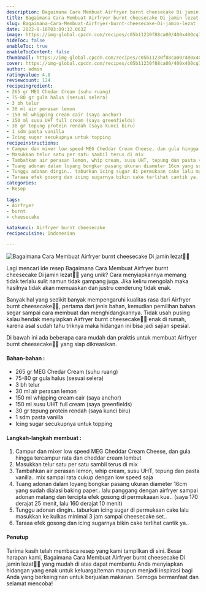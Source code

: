 ```yaml
---
description: Bagaimana Cara Membuat Airfryer burnt cheesecake Di jamin lezat"
title: Bagaimana Cara Membuat Airfryer burnt cheesecake Di jamin lezat
slug: Bagaimana-Cara-Membuat-Airfryer-burnt-cheesecake-Di-jamin-lezat
date: 2022-8-16T03:09:12.063Z
image: https://img-global.cpcdn.com/recipes/c05b11230f88ca00/400x400cq70/photo.jpg
hideToc: false
enableToc: true
enableTocContent: false
thumbnail: https://img-global.cpcdn.com/recipes/c05b11230f88ca00/400x400cq70/photo.jpg
cover: https://img-global.cpcdn.com/recipes/c05b11230f88ca00/400x400cq70/photo.jpg
author: admin
ratingvalue: 4.8
reviewcount: 124
recipeingredient:
- 265 gr MEG Chedar Cream (suhu ruang)
- 75-80 gr gula halus (sesuai selera)
- 3 bh telur
- 30 ml air perasan lemon
- 150 ml whipping cream cair (saya anchor)
- 150 ml susu UHT full cream (saya greenfields)
- 30 gr tepung protein rendah (saya kunci biru)
- 1 sdm pasta vanilla
- Icing sugar secukupnya untuk topping
recipeinstructions:
- Campur dan mixer low speed MEG Cheddar Cream Cheese, dan gula hingga tercampur rata dan cheddar cream lembut
- Masukkan telur satu per satu sambil terus di mix
- Tambahkan air perasan lemon, whip cream, susu UHT, tepung dan pasta vanilla.. mix sampai rata cukup dengan low speed saja
- Tuang adonan dalam loyang bongkar pasang ukuran diameter 16cm yang sudah dialasi baking paper.. lalu panggang dengan airfryer sampai adonan matang dan tercipta efek gosong di permukaaan kue.. (saya 170 derajat 25 menit, lalu 160 derajat 10 menit)
- Tunggu adonan dingin.. taburkan icing sugar di permukaan cake lalu masukkan ke kulkas minimal 3 jam sampai cheesecake set..
- Taraaa efek gosong dan icing sugarnya bikin cake terlihat cantik ya..
categories:
- Resep

tags:
- Airfryer
- burnt
- cheesecake

katakunci: Airfryer burnt cheesecake
recipecuisine: Indonesian

---
```


![Bagaimana Cara Membuat Airfryer burnt cheesecake Di jamin lezat👩‍🍳](https://img-global.cpcdn.com/recipes/c05b11230f88ca00/400x400cq70/photo.jpg)

Lagi mencari ide resep Bagaimana Cara Membuat Airfryer burnt cheesecake Di jamin lezat👩‍🍳 yang unik? Cara menyiapkannya memang tidak terlalu sulit namun tidak gampang juga. Jika keliru mengolah maka hasilnya tidak akan memuaskan dan justru cenderung tidak enak.

Banyak hal yang sedikit banyak mempengaruhi kualitas rasa dari Airfryer burnt cheesecake👩‍🍳, pertama dari jenis bahan, kemudian pemilihan bahan segar sampai cara membuat dan menghidangkannya. Tidak usah pusing kalau hendak menyiapkan Airfryer burnt cheesecake👩‍🍳 enak di rumah, karena asal sudah tahu triknya maka hidangan ini bisa jadi sajian spesial.

Di bawah ini ada beberapa cara mudah dan praktis untuk membuat Airfryer burnt cheesecake👩‍🍳 yang siap dikreasikan.

<!--inarticleads1-->

#### Bahan-bahan :

- 265 gr MEG Chedar Cream (suhu ruang)
- 75-80 gr gula halus (sesuai selera)
- 3 bh telur
- 30 ml air perasan lemon
- 150 ml whipping cream cair (saya anchor)
- 150 ml susu UHT full cream (saya greenfields)
- 30 gr tepung protein rendah (saya kunci biru)
- 1 sdm pasta vanilla
- Icing sugar secukupnya untuk topping

<!--inarticleads2-->

#### Langkah-langkah membuat :

1. Campur dan mixer low speed MEG Cheddar Cream Cheese, dan gula hingga tercampur rata dan cheddar cream lembut
1. Masukkan telur satu per satu sambil terus di mix
1. Tambahkan air perasan lemon, whip cream, susu UHT, tepung dan pasta vanilla.. mix sampai rata cukup dengan low speed saja
1. Tuang adonan dalam loyang bongkar pasang ukuran diameter 16cm yang sudah dialasi baking paper.. lalu panggang dengan airfryer sampai adonan matang dan tercipta efek gosong di permukaaan kue.. (saya 170 derajat 25 menit, lalu 160 derajat 10 menit)
1. Tunggu adonan dingin.. taburkan icing sugar di permukaan cake lalu masukkan ke kulkas minimal 3 jam sampai cheesecake set..
1. Taraaa efek gosong dan icing sugarnya bikin cake terlihat cantik ya..

#### Penutup

Terima kasih telah membaca resep yang kami tampilkan di sini. Besar harapan kami, Bagaimana Cara Membuat Airfryer burnt cheesecake Di jamin lezat👩‍🍳 yang mudah di atas dapat membantu Anda menyiapkan hidangan yang enak untuk keluarga/teman maupun menjadi inspirasi bagi Anda yang berkeinginan untuk berjualan makanan. Semoga bermanfaat dan selamat mencoba!